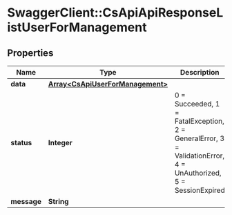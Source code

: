 # SwaggerClient::CsApiApiResponseListUserForManagement

## Properties
Name | Type | Description | Notes
------------ | ------------- | ------------- | -------------
**data** | [**Array&lt;CsApiUserForManagement&gt;**](CsApiUserForManagement.md) |  | [optional] 
**status** | **Integer** | 0 &#x3D; Succeeded, 1 &#x3D; FatalException, 2 &#x3D; GeneralError, 3 &#x3D; ValidationError, 4 &#x3D; UnAuthorized, 5 &#x3D; SessionExpired | [optional] 
**message** | **String** |  | [optional] 


